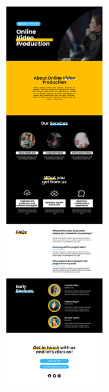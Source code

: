![template](https://raw.githubusercontent.com/ShriIraCatalog/resources-two/refs/heads/master/2025/04/20/20250420202659.png)
